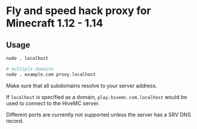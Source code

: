 # Fly and speed hack proxy for Minecraft 1.12 - 1.14

## Usage

```bash
node . localhost

# multiple domains
node . example.com proxy.localhost
```

Make sure that all subdomains resolve to your server address.

If `localhost` is specified as a domain, `play.hivemc.com.localhost` would
be used to connect to the HiveMC server.

Different ports are currently not supported unless the server has a SRV DNS record.
